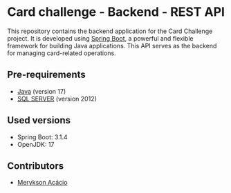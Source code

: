 # Card challenge - Backend - REST API

This repository contains the backend application for the Card Challenge project. It is developed
using [Spring Boot](https://spring.io/projects/spring-boot), a
powerful and flexible framework for building Java applications. This API serves as the backend for managing card-related
operations.

## Pre-requirements

- [Java](https://www.oracle.com/java/) (version 17)
- [SQL SERVER](https://www.microsoft.com/pt-br/sql-server/sql-server-2022) (version 2012)

## Used versions

- Spring Boot: 3.1.4
- OpenJDK: 17

## Contributors

- [Merykson Acácio](https://github.com/Merykson-a)
